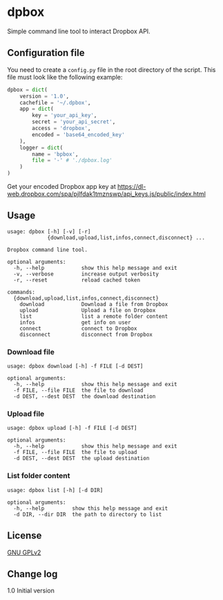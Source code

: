 dpbox
=====

Simple command line tool to interact Dropbox API.

Configuration file
------------------

You need to create a `config.py` file in the root directory of the script.
This file must look like the following example:

```python
dpbox = dict(
    version = '1.0',
    cachefile = '~/.dpbox',
    app = dict(
        key = 'your_api_key',
        secret = 'your_api_secret',
        access = 'dropbox',
        encoded = 'base64_encoded_key'
    ),
    logger = dict(
        name = 'bpbox',
        file = '-' # './dpbox.log'
    )
)
```

Get your encoded Dropbox app key at https://dl-web.dropbox.com/spa/pjlfdak1tmznswp/api_keys.js/public/index.html

Usage
-----

```
usage: dpbox [-h] [-v] [-r]
             {download,upload,list,infos,connect,disconnect} ...

Dropbox command line tool.

optional arguments:
  -h, --help            show this help message and exit
  -v, --verbose         increase output verbosity
  -r, --reset           reload cached token

commands:
  {download,upload,list,infos,connect,disconnect}
    download            Download a file from Dropbox
    upload              Upload a file on Dropbox
    list                list a remote folder content
    infos               get info on user
    connect             connect to Dropbox
    disconnect          disconnect from Dropbox
```

### Download file

```
usage: dpbox download [-h] -f FILE [-d DEST]

optional arguments:
  -h, --help            show this help message and exit
  -f FILE, --file FILE  the file to download
  -d DEST, --dest DEST  the download destination
```

### Upload file

```
usage: dpbox upload [-h] -f FILE [-d DEST]

optional arguments:
  -h, --help            show this help message and exit
  -f FILE, --file FILE  the file to upload
  -d DEST, --dest DEST  the upload destination
```

### List folder content

```
usage: dpbox list [-h] [-d DIR]

optional arguments:
  -h, --help         show this help message and exit
  -d DIR, --dir DIR  the path to directory to list
```

License
-------

[GNU GPLv2]('LICENSE')

Change log
----------

1.0 Initial version
